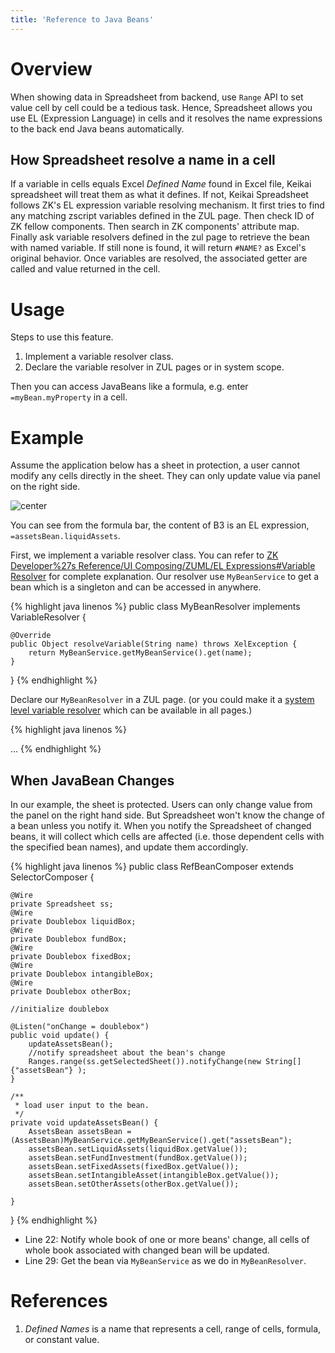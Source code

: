 ```yaml
---
title: 'Reference to Java Beans'
---
```


# Overview

When showing data in Spreadsheet from backend, use `Range` API to set
value cell by cell could be a tedious task. Hence, Spreadsheet allows
you use EL (Expression Language) in cells and it resolves the name
expressions to the back end Java beans automatically.

## How Spreadsheet resolve a name in a cell

If a variable in cells equals Excel *Defined Name* found in Excel
file, Keikai spreadsheet will treat them as what it defines. If not, Keikai
Spreadsheet follows ZK's EL expression variable resolving mechanism. It
first tries to find any matching zscript variables defined in the ZUL
page. Then check ID of ZK fellow components. Then search in ZK
components' attribute map. Finally ask variable resolvers defined in the
zul page to retrieve the bean with named variable. If still none is
found, it will return `#NAME?` as Excel's original behavior. Once
variables are resolved, the associated getter are called and value
returned in the cell.

# Usage

Steps to use this feature.

1.  Implement a variable resolver class.
2.  Declare the variable resolver in ZUL pages or in system scope.

Then you can access JavaBeans like a formula, e.g. enter
`=myBean.myProperty` in a cell.

# Example

Assume the application below has a sheet in protection, a user cannot
modify any cells directly in the sheet. They can only update value via
panel on the right side. 

![center]({{site.devref_image_folder}}/Essentials-bean.png) 

You can see from the formula bar, the content of B3 is an EL expression,
`=assetsBean.liquidAssets`.

First, we implement a variable resolver class. You can refer to [ZK
Developer%27s Reference/UI Composing/ZUML/EL Expressions\#Variable
Resolver](https://www.zkoss.org/wiki/ZK_Developer%27s_Reference/UI_Composing/ZUML/EL_Expressions#Variable_Resolver)
for complete explanation. Our resolver use `MyBeanService` to get a bean
which is a singleton and can be accessed in anywhere.

{% highlight java linenos %}
public class MyBeanResolver implements VariableResolver {

    @Override
    public Object resolveVariable(String name) throws XelException {
        return MyBeanService.getMyBeanService().get(name);
    }
}
{% endhighlight %}

Declare our `MyBeanResolver` in a ZUL page. (or you could make it a [
system level variable
resolver](https://www.zkoss.org/wiki/ZK_Developer%27s_Reference/UI_Composing/ZUML/EL_Expressions#System-level_Variable_Resolver)
which can be available in all pages.)

{% highlight java linenos %}
<?variable-resolver class="io.keikai.essential.advanced.MyBeanResolver"?>
<zk>
    <window hflex="1" vflex="1" 
        apply="io.keikai.essential.advanced.RefBeanComposer">
        <hlayout hflex="1" vflex="1">
            <spreadsheet id="ss" src="/WEB-INF/books/bean.xlsx" 
                maxrows="200" maxcolumns="40"
                showFormulabar="true" showContextMenu="true" 
                showToolbar="true" showSheetbar="true" 
                hflex="1" vflex="1" width="100%" >
            </spreadsheet>
            ...
        </hlayout>
    </window>
</zk>
{% endhighlight %}

## When JavaBean Changes

In our example, the sheet is protected. Users can only change value from
the panel on the right hand side. But Spreadsheet won't know the change
of a bean unless you notify it. When you notify the Spreadsheet of
changed beans, it will collect which cells are affected (i.e. those
dependent cells with the specified bean names), and update them
accordingly.

{% highlight java linenos %}
public class RefBeanComposer extends SelectorComposer<Component> {
    
    @Wire
    private Spreadsheet ss;
    @Wire
    private Doublebox liquidBox;
    @Wire
    private Doublebox fundBox;
    @Wire
    private Doublebox fixedBox;
    @Wire
    private Doublebox intangibleBox;
    @Wire
    private Doublebox otherBox;
    
    //initialize doublebox

    @Listen("onChange = doublebox")
    public void update() {
        updateAssetsBean();
        //notify spreadsheet about the bean's change
        Ranges.range(ss.getSelectedSheet()).notifyChange(new String[] {"assetsBean"} );
    }

    /**
     * load user input to the bean.
     */
    private void updateAssetsBean() {
        AssetsBean assetsBean = (AssetsBean)MyBeanService.getMyBeanService().get("assetsBean");
        assetsBean.setLiquidAssets(liquidBox.getValue());
        assetsBean.setFundInvestment(fundBox.getValue());
        assetsBean.setFixedAssets(fixedBox.getValue());
        assetsBean.setIntangibleAsset(intangibleBox.getValue());
        assetsBean.setOtherAssets(otherBox.getValue());
        
    }   
}
{% endhighlight %}

  - Line 22: Notify whole book of one or more beans' change, all cells
    of whole book associated with changed bean will be updated.
  - Line 29: Get the bean via `MyBeanService` as we do in
    `MyBeanResolver`.

# References

1.  *Defined Names* is a name that represents a cell, range of cells,
    formula, or constant value.
